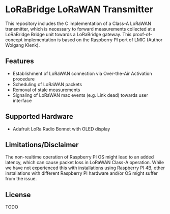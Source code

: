 
LoRaBridge LoRaWAN Transmitter
==============================

This repository includes the C implementation of a Class-A LoRaWAN transmitter, which is necessary
to forward measurements collected at a LoRaBridge Bridge unit towards a LoRaBridge gateway. This
proof-of-concept implementation is based on the Raspberry PI port of LMIC (Author Wolgang Klenk).


Features
--------

- Establishment of LoRaWAN connection via Over-the-Air Activation procedure
- Scheduling of LoRaWAN packets 
- Removal of stale measurements
- Signaling of LoRaWAN mac events (e.g. Link dead) towards user interface

Supported Hardware
------------------

- Adafruit LoRa Radio Bonnet with OLED display 


Limitations/Disclaimer
----------------------

The non-realtime operation of Raspberry PI OS might lead to an added latency, which can cause packet
loss in LoRaWAN Class-A operation. While we have not experienced this with installations using
Raspberry PI 4B, other installations with different Raspberry PI hardware and/or OS might suffer from 
the issue. 

License
-------

TODO


